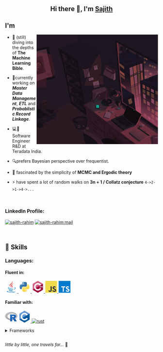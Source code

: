 <h2 align="center">Hi there 👋, I'm <a href="https://sajith-rahim.github.io/">Sajith</a></h2>
<h3 align="center"></h3>


<h2 align="left">I'm </h2>

<img align="right" width="400px" height="360px" alt="banner" src="https://raw.githubusercontent.com/sajith-rahim/sajith-rahim/main/gif/readme_banner.gif" />

- 🌱 (still) diving into the depths of **The Machine Learning Bible**.

- 🌱currently working on <b><i>Master Data Management</i></b>, <b><i>ETL</i></b> and <b><i>Probablistic Record Linkage</i></b>.

- 💻💼 Software Engineer R&D at Teradata India.

- :mag:prefers Bayesian perspective over frequentist.

- :dizzy: fascinated by the simplicity of **MCMC and Ergodic theory**

- ⚡ have spent a lot of random walks on **3n + 1 / Collatz conjecture** `4->2->1->4->...`

<br>

<h3 align="left">LinkedIn Profile:</h3>
<p align="left">
<a href="https://linkedin.com/in/sajith-rahim" target="blank"><img align="center" src="https://raw.githubusercontent.com/rahuldkjain/github-profile-readme-generator/master/src/images/icons/Social/linked-in-alt.svg" alt="sajith-rahim" height="30" width="40" /></a>
 <a href="mailto:sajith.rahim@outlook.com?subject=Hi" target="blank"><img align="center" src="https://cdn.iconscout.com/icon/premium/png-256-thumb/email-2154393-1809311.png" alt="sajith-rahim:mail" height="30" width="40" /></a>
</p>
<br>
<h2>🧠 Skills</h2>
<h3 align="left">Languages:</h3>
<h4 align="left">Fluent in:</h4>
<p align="left"> 
 <a href="https://www.java.com" target="_blank"> <img src="https://raw.githubusercontent.com/devicons/devicon/master/icons/java/java-original.svg" alt="java" width="40" height="40"/> </a> 
 <a href="https://www.python.org" target="_blank"> <img src="https://raw.githubusercontent.com/devicons/devicon/master/icons/python/python-original.svg" alt="python" width="40" height="40"/> </a>
 <a href="https://www.w3schools.com/cpp/" target="_blank"> <img src="https://raw.githubusercontent.com/devicons/devicon/master/icons/cplusplus/cplusplus-original.svg" alt="cplusplus" width="40" height="40"/> </a>
<a href="https://developer.mozilla.org/en-US/docs/Web/JavaScript" target="_blank"> <img src="https://raw.githubusercontent.com/devicons/devicon/master/icons/javascript/javascript-original.svg" alt="javascript" width="40" height="40"/> </a> 
 <a href="https://www.typescriptlang.org/" target="_blank"> <img src="https://raw.githubusercontent.com/devicons/devicon/master/icons/typescript/typescript-original.svg" alt="typescript" width="40" height="40"/> </a> 
</p>

<h4 align="left">Familiar with:</h4>
<p align="left">
 <img height="40" src="https://raw.githubusercontent.com/github/explore/80688e429a7d4ef2fca1e82350fe8e3517d3494d/topics/r/r.png">
  <a href="https://www.cprogramming.com/" target="_blank"> <img src="https://raw.githubusercontent.com/devicons/devicon/master/icons/c/c-original.svg" alt="c" width="40" height="40"/> </a>
  <a href="https://www.rust-lang.org" target="_blank"> <img src="https://reach.rust-lang.org/static/rust-logo-white.png" alt="rust" width="40" height="40"/> </a>
</p>


<details><summary>Frameworks</summary>
<p>

<h3 align="left">Frameworks:</h3>
<h4 align="left">Frontend:</h4>
<p align="left"> <a href="https://angular.io" target="_blank"> <img src="https://angular.io/assets/images/logos/angular/angular.svg" alt="angular" width="40" height="40"/> </a>  <a href="https://www.w3schools.com/css/" target="_blank"> <img src="https://raw.githubusercontent.com/devicons/devicon/master/icons/css3/css3-original-wordmark.svg" alt="css3" width="40" height="40"/> </a> <a href="https://www.w3.org/html/" target="_blank"> <img src="https://raw.githubusercontent.com/devicons/devicon/master/icons/html5/html5-original-wordmark.svg" alt="html5" width="40" height="40"/> </a>   <a href="https://sass-lang.com" target="_blank"> <img src="https://raw.githubusercontent.com/devicons/devicon/master/icons/sass/sass-original.svg" alt="sass" width="40" height="40"/> </a>
<a href="parceljs.org" target="_blank"> <img src="https://parceljs.org/assets/logo.svg" alt="parceljs" width="40" height="40"/> </a> </p>

<h4 align="left">Backend:</h4>
<p align="left">
<a href="https://spring.io/" target="_blank"> <img style="transform:scale(.65);" src="https://www.vectorlogo.zone/logos/springio/springio-icon.svg" alt="spring" width="60" height="60"/> </a>  <a href="https://nodejs.org" target="_blank"> <img src="https://raw.githubusercontent.com/devicons/devicon/master/icons/nodejs/nodejs-original-wordmark.svg" alt="nodejs" width="60" height="60"/> </a> <a href="https://flask.palletsprojects.com/" target="_blank"> <img src="https://raw.githubusercontent.com/sajith-rahim/sajith-rahim/main/images/Web/flask.png" alt="flask"  width="40" height="65"/> </a> </p>


<h4 align="left">Databases:</h4>
<p align="left">
<a href="https://www.teradata.com" target="_blank"> <img src="https://raw.githubusercontent.com/sajith-rahim/sajith-rahim/main/images/DB/teradata.svg" alt="teradatasql" width="80" height="60"/> </a>
<a href="https://www.postgresql.org" target="_blank"> <img src="https://raw.githubusercontent.com/devicons/devicon/master/icons/postgresql/postgresql-original-wordmark.svg" alt="postgresql" width="40" height="40"/> </a> <a href="https://www.sqlite.org/" target="_blank"> <img src="https://www.vectorlogo.zone/logos/sqlite/sqlite-icon.svg" alt="sqlite" width="40" height="40"/> </a>
</p>

<h4 align="left">Servers:</h4>
<p align="left">
<a href="https://www.nginx.com" target="_blank"> <img src="https://raw.githubusercontent.com/devicons/devicon/master/icons/nginx/nginx-original.svg" alt="nginx" width="40" height="40"/> </a>
<a href="https://spring.io/" target="_blank"> <img src="http://tomcat.apache.org/res/images/asf_logo.svg" alt="spring" width="60" height="40"/>
</p>

<h4 align="left">App:</h4>

<p align="left"> <a href="https://www.electronjs.org" target="_blank"> <img src="https://raw.githubusercontent.com/devicons/devicon/master/icons/electron/electron-original.svg" alt="electron" width="40" height="40"/> </a> 
 <a href="https://docs.python.org/3/library/tkinter.html" target="_blank"> <img src="https://raw.githubusercontent.com/devicons/devicon/master/icons/python/python-original.svg" alt="tkinter-python" width="40" height="40"/> </a></p>

<h4 align="left">ML:</h4>
<p align="left">
<a href="https://pytorch.org/" target="_blank"> <img  style="transform:scale(.65);" src="https://www.vectorlogo.zone/logos/pytorch/pytorch-icon.svg" alt="pytorch" width="60" height="65"/> </a>
 <a href="https://scikit-learn.org/" target="_blank"> <img src="https://upload.wikimedia.org/wikipedia/commons/0/05/Scikit_learn_logo_small.svg" alt="scikit_learn" width="40" height="60"/> </a>
   <a href="https://numpy.org" target="_blank"> <img src="https://raw.githubusercontent.com/sajith-rahim/sajith-rahim/main/images/ML/NumPy.svg" alt="numpy" width="40" height="60"/> </a>
  <a href="https://pandas.pydata.org/" target="_blank"> <img src="https://raw.githubusercontent.com/sajith-rahim/sajith-rahim/main/images/ML/Pandas.svg" alt="pandas" width="40" height="60"/> </a>
<a href="https://opencv.org/" target="_blank"> <img src="https://www.vectorlogo.zone/logos/opencv/opencv-icon.svg" alt="opencv" width="40" height="60"/> </a> 
<a href="https://jupyter.org" target="_blank"> <img src="https://raw.githubusercontent.com/sajith-rahim/sajith-rahim/main/images/ML/Jupyter%20Notebook.svg" alt="Jupyter" width="40" height="60"/> </a>
   <a href="https://colab.research.google.com" target="_blank"> <img src="https://raw.githubusercontent.com/sajith-rahim/sajith-rahim/main/images/ML/Google-Colab.svg" alt="Colab" width="40" height="60"/> </a>
<a href="https://www.teradata.com/Vantage" target="_blank"> <img alt="Vantage" src="https://marvel-b1-cdn.bc0a.com/f00000000151999/www.teradata.com/getmedia/10f419f7-4c2d-457e-97b1-349a76d23678/teradata-vantage-console.png" width="120" height="40" > </a> 

</p>



<h3 align="left">Others:</h3>
<p align="left"> <a href="https://aws.amazon.com" target="_blank"> <img src="https://raw.githubusercontent.com/devicons/devicon/master/icons/amazonwebservices/amazonwebservices-original-wordmark.svg" alt="aws" width="40" height="40"/> </a> <img height="40" src="https://spark.apache.org/images/spark-logo-trademark.png"> <a href="https://www.gnu.org/software/bash/" target="_blank"> <img src="https://bashlogo.com/img/logo/svg/full_colored_dark.svg" alt="bash" style="filter:invert(100%)" width="40" height="40"/> </a> <a href="https://www.docker.com/" target="_blank"> <img src="https://raw.githubusercontent.com/devicons/devicon/master/icons/docker/docker-original-wordmark.svg" alt="docker" width="40" height="40"/> </a> <a href="https://git-scm.com/" target="_blank"> <img src="https://www.vectorlogo.zone/logos/git-scm/git-scm-icon.svg" alt="git" width="40" height="40"/> </a> <a href="https://www.linux.org/" target="_blank"> <img src="https://raw.githubusercontent.com/devicons/devicon/master/icons/linux/linux-original.svg" alt="linux" width="40" height="40"/> </a> <a href="https://postman.com" target="_blank"> <img style="transform:scale(.65);" src="https://www.vectorlogo.zone/logos/getpostman/getpostman-icon.svg" alt="postman" width="65" height="65"/> </a> 
<img height="40" src="https://raw.githubusercontent.com/github/explore/80688e429a7d4ef2fca1e82350fe8e3517d3494d/topics/latex/latex.png">

</p>


</p>
</details>



<div style='page-break-after: always'></div>

<div style='page-break-after: always'></div>
<h2></h2>

*little by little, one travels far...* :footprints:
